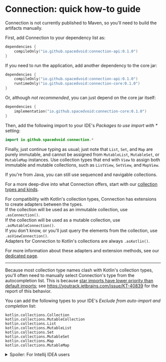 # Connection: quick how-to guide

Connection is not currently published to Maven, so you'll need to build the artifacts manually.

First, add Connection to your dependency list as:

```kotlin
dependencies {
	compileOnly("io.github.spacedvoid:connection-api:0.1.0")
}
```

If you need to run the application, add another dependency to the core jar:

```kotlin
dependencies {
	compileOnly("io.github.spacedvoid:connection-api:0.1.0")
	runtimeOnly("io.github.spacedvoid:connection-core:0.1.0")
}
```

Or, although *not recommended*, you can just depend on the core jar itself:

```kotlin
dependencies {
	implementation("io.github.spacedvoid:connection-core:0.1.0")
}
```

Then, add the following import to your IDE's _Packages to use import with *_ setting:

```kotlin
import io.github.spacedvoid.connection.*
```

Finally, just continue typing as usual;
just note that `List`, `Set`, and `Map` are purely immutable, and cannot be assigned from `MutableList`, `MutableSet`, or `MutableMap` instances.
Use collection types that end with `View` to assign both immutable and mutable collections, such as `ListView`, `SetView`, and `MapView`.

If you're from Java, you can still use sequenced and navigable collections.

For a more deep-dive into what Connection offers,
start with our <a href="./connection-collections/io.github.spacedvoid.connection/index.html">collection types and kinds</a>.

For compatibility with Kotlin's collection types, Connection has extensions to create adapters between the types.<br />
If the collection will be used as an immutable collection, use `.asConnection()`.<br />
If the collection will be used as a mutable collection, use `.asMutableConnection()`.<br />
If you don't know, or you'll just query the elements from the collection, use `.asViewConnection()`.<br />
Adapters for Connection to Kotlin's collections are always `.asKotlin()`.

For more information about these adapters and extension methods,
see our <a href="./connection-api/io.github.spacedvoid.connection/index.html">dedicated page</a>.

---

Because most collection type names clash with Kotlin's collection types,
you'll often need to manually select Connection's type from the autocompletion list.
This is because [star imports have lower priority than default imports](https://youtrack.jetbrains.com/issue/KT-4374);
see https://youtrack.jetbrains.com/issue/KT-40839 for the report of this behavior.

You can add the following types to your IDE's _Exclude from auto-import and completion_ list:

```
kotlin.collections.Collection
kotlin.collections.MutableCollection
kotlin.collections.List
kotlin.collections.MutableList
kotlin.collections.Set
kotlin.collections.MutableSet
kotlin.collections.Map
kotlin.collections.MutableMap
```

<details>
<summary>Spoiler: For Intellij IDEA users</summary>
This setting won't work because of <a href="https://youtrack.jetbrains.com/issue/KTIJ-12918">https://youtrack.jetbrains.com/issue/KTIJ-12918</a>:
sadly, you'll need to manually select from the autocompletion list each time you write the type.
</details>
